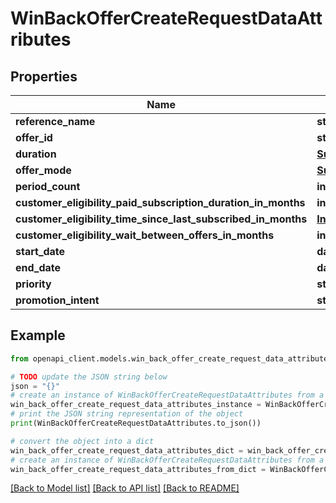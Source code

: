 # WinBackOfferCreateRequestDataAttributes


## Properties

Name | Type | Description | Notes
------------ | ------------- | ------------- | -------------
**reference_name** | **str** |  | 
**offer_id** | **str** |  | 
**duration** | [**SubscriptionOfferDuration**](SubscriptionOfferDuration.md) |  | 
**offer_mode** | [**SubscriptionOfferMode**](SubscriptionOfferMode.md) |  | 
**period_count** | **int** |  | 
**customer_eligibility_paid_subscription_duration_in_months** | **int** |  | 
**customer_eligibility_time_since_last_subscribed_in_months** | [**IntegerRange**](IntegerRange.md) |  | 
**customer_eligibility_wait_between_offers_in_months** | **int** |  | [optional] 
**start_date** | **date** |  | 
**end_date** | **date** |  | [optional] 
**priority** | **str** |  | 
**promotion_intent** | **str** |  | [optional] 

## Example

```python
from openapi_client.models.win_back_offer_create_request_data_attributes import WinBackOfferCreateRequestDataAttributes

# TODO update the JSON string below
json = "{}"
# create an instance of WinBackOfferCreateRequestDataAttributes from a JSON string
win_back_offer_create_request_data_attributes_instance = WinBackOfferCreateRequestDataAttributes.from_json(json)
# print the JSON string representation of the object
print(WinBackOfferCreateRequestDataAttributes.to_json())

# convert the object into a dict
win_back_offer_create_request_data_attributes_dict = win_back_offer_create_request_data_attributes_instance.to_dict()
# create an instance of WinBackOfferCreateRequestDataAttributes from a dict
win_back_offer_create_request_data_attributes_from_dict = WinBackOfferCreateRequestDataAttributes.from_dict(win_back_offer_create_request_data_attributes_dict)
```
[[Back to Model list]](../README.md#documentation-for-models) [[Back to API list]](../README.md#documentation-for-api-endpoints) [[Back to README]](../README.md)


